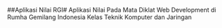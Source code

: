 ##Aplikasi Nilai RGI#
Aplikasi Nilai Pada Mata Diklat Web Development di Rumha Gemilang Indonesia Kelas Teknik Komputer dan Jaringan